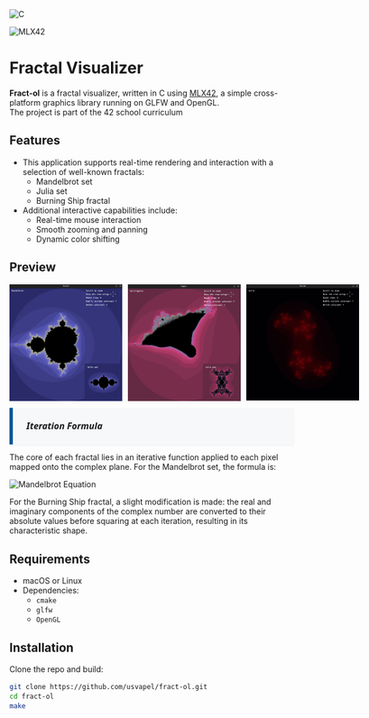 <img src="https://cdn.jsdelivr.net/gh/devicons/devicon@latest/icons/c/c-original.svg" alt="C" width="40" height="40"/>

![MLX42](https://img.shields.io/badge/MLX42-C%20Graphics-blue?style=flat-square)

# Fractal Visualizer

**Fract-ol** is a fractal visualizer, written in C using [MLX42](https://github.com/codam-coding-college/MLX42), a simple cross-platform graphics library running on GLFW and OpenGL.  
The project is part of the 42 school curriculum

## Features

- This application supports real-time rendering and interaction with a selection of well-known fractals:
  - Mandelbrot set
  - Julia set
  - Burning Ship fractal
- Additional interactive capabilities include:
  - Real-time mouse interaction
  - Smooth zooming and panning
  - Dynamic color shifting

## Preview

<div style="display: flex; gap: 10px; align-items: center;">
  <img src="./images/mandelbrot.png" width="200" />
  <img src="./images/burningship.png" width="200" />
  <img src="./images/julia.png" width="200" />
</div>

<div style="
  background-color: #f6f8fa;
  padding: 20px 24px;
  border-left: 6px solid #00599C;
  font-family: 'Segoe UI', 'Roboto', 'Helvetica Neue', sans-serif;
  font-size: 16px;
  color: #1a1a1a;
  line-height: 1.6;
  margin-top: 12px;
  box-shadow: 0 2px 4px rgba(0, 0, 0, 0.05);
">
  <strong><em>Iteration Formula</em></strong><br>
</div>

The core of each fractal lies in an iterative function applied to each pixel mapped onto the complex plane. For the Mandelbrot set, the formula is:

![Mandelbrot Equation](https://latex.codecogs.com/png.image?\dpi{150}&space;\color{White}z_{n+1}=z_n^2+C,\quad&space;z_0=C,\quad&space;C=a+bi)

For the Burning Ship fractal, a slight modification is made: the real and imaginary components of the complex number are converted to their absolute values before squaring at each iteration, resulting in its characteristic shape.

## Requirements

- macOS or Linux
- Dependencies:
  - `cmake`
  - `glfw`
  - `OpenGL`

## Installation

Clone the repo and build:

```bash
git clone https://github.com/usvapel/fract-ol.git
cd fract-ol
make
